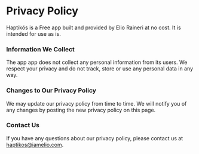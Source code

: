 # Privacy Policy #
Haptikós is a Free app built and provided by Elio Raineri at no cost. It is intended for use as is.

### Information We Collect ###
The app app does not collect any personal information from its users. We respect your privacy and do not track, store or use any personal data in any way.

### Changes to Our Privacy Policy ###
We may update our privacy policy from time to time. We will notify you of any changes by posting the new privacy policy on this page.

### Contact Us ###
If you have any questions about our privacy policy, please contact us at haptikos@iamelio.com.
